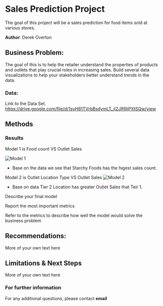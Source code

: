 # Sales Prediction Project

The goal of this project will be a sales prediction for food items sold at various stores.

**Author**: Derek Overton

## Business Problem:

The goal of this is to help the retailer understand the properties of products and outlets that play crucial roles in increasing sales. Build several data visualizations to help your stakeholders better understand trends in the data.

### Data:

Link to the Data Set.
https://drive.google.com/file/d/1syH81TVrbBsdymLT_jl2JIf6IjPXtSQw/view

## Methods


### Results
Model 1 is Food count VS Outlet Sales

![Model 1](https://user-images.githubusercontent.com/117793811/209273015-55e856f2-5b4d-4824-bb5a-6ba1f1fd3736.png)
* Base on the data we see that Starchy Foods has the higest sales count. 



Model 2 is Outlet Location Type VS Outlet Sales
![Model 2](https://user-images.githubusercontent.com/117793811/209273543-2e43c249-342a-4527-9707-ad8ec91b9eda.png)
* Base on data Tier 2 Location has greater Outlet Sales that Teir 1.

Describe your final model

Report the most important metrics

Refer to the metrics to describe how well the model would solve the business problem

## Recommendations:

More of your own text here


## Limitations & Next Steps

More of your own text here


### For further information


For any additional questions, please contact **email**
